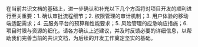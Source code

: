在当前共识文档的基础上，进一步确认和补充以下几个方面将对项目开发的顺利进行至关重要：1. 确认审批流程细节；2. 权限管理的审计机制；3. 用户体验的移动端适配需求；4. 云服务平台的预算和性能要求；5. 风险管理的应急响应措施；6. 项目时限与资源的细化。请各方确认上述建议，并及时反馈必要的详细信息，以帮助我们完善当前的共识文档，为后续的开发工作奠定坚实的基础。
